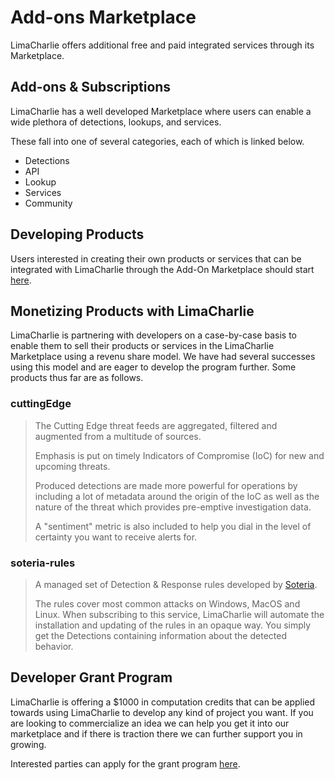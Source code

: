 # Add-ons Marketplace

LimaCharlie offers additional free and paid integrated services through its  Marketplace.

## Add-ons & Subscriptions</span> 

LimaCharlie has a well developed  Marketplace where users can enable a wide plethora of detections, lookups, and services.

These fall into one of several categories, each of which is linked below.

* Detections
* API
* Lookup
* Services
* Community

## Developing Products

Users interested in creating their own products or services that can be integrated with LimaCharlie through the Add-On Marketplace should start [here](./user_addons.md).

## Monetizing Products with LimaCharlie 

LimaCharlie is partnering with developers on a case-by-case basis to enable them to sell their products or services in the LimaCharlie Marketplace using a revenu share model. We have had several successes using this model and are eager to develop the program further. Some products thus far are as follows.

### cuttingEdge 

>The Cutting Edge threat feeds are aggregated, filtered and augmented from a multitude of sources.
>
>Emphasis is put on timely Indicators of Compromise (IoC) for new and upcoming threats.
>
>Produced detections are made more powerful for operations by including a lot of metadata around the origin of the IoC as well as the nature of the threat which provides pre-emptive investigation data.
>
>A "sentiment" metric is also included to help you dial in the level of certainty you want to receive alerts for.

### soteria-rules

>A managed set of Detection & Response rules developed by [Soteria](https://soteria.io/).
>
>The rules cover most common attacks on Windows, MacOS and Linux. When subscribing to this service, LimaCharlie will automate the installation and updating of the rules in an opaque way. You simply get the Detections containing information about the detected behavior.

## Developer Grant Program

LimaCharlie is offering a $1000 in computation credits that can be applied towards using LimaCharlie to develop any kind of project you want. If you are looking to commercialize an idea we can help you get it into our marketplace and if there is traction there we can further support you in growing.

Interested parties can apply for the grant program [here](https://limacharlie.io/grant-program).


